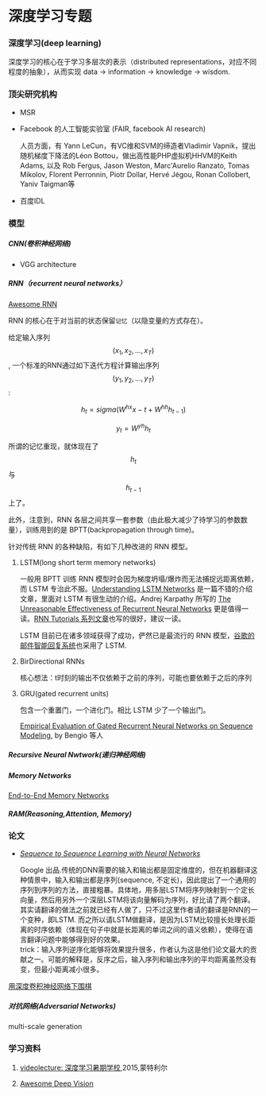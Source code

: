 # 深度学习专题

### 深度学习(deep learning)
深度学习的核心在于学习多层次的表示（distributed representations，对应不同程度的抽象），从而实现 data -> information -> knowledge ->  wisdom.

### 顶尖研究机构
- MSR

- Facebook 的人工智能实验室 (FAIR, facebook AI research)

    人员方面，有 Yann LeCun，有VC维和SVM的缔造者Vladimir Vapnik，提出随机梯度下降法的Léon Bottou，做出高性能PHP虚拟机HHVM的Keith Adams, 以及 Rob Fergus, Jason Weston, Marc'Aurelio Ranzato,  Tomas Mikolov, Florent Perronnin, Piotr Dollar, Hervé Jégou, Ronan Collobert, Yaniv Taigman等

- 百度IDL

### 模型

##### CNN(卷积神经网络)
- VGG architecture

##### RNN（recurrent neural networks）

[Awesome RNN](http://jiwonkim.org/awesome-rnn/)

RNN 的核心在于对当前的状态保留`记忆`（以隐变量的方式存在）。

给定输入序列 $$(x_1,x_2, ..., x_T)$$, 一个标准的RNN通过如下迭代方程计算输出序列$$(y_1,y_2, ..., y_T)$$:

$$
h_t = sigma(W^{hx}x-t + W^{hh}h_{t-1})
$$

$$
y_t = W^{yh}h_t
$$

所谓的记忆重现，就体现在了$$h_t$$ 与 $$h_{t-1}$$ 上了。

此外，注意到，RNN 各层之间共享一套参数（由此极大减少了待学习的参数数量），训练用到的是 BPTT(backpropagation through time)。

针对传统 RNN 的各种缺陷，有如下几种改进的 RNN 模型。

1. LSTM(long short term memory networks)

    一般用 BPTT 训练 RNN 模型时会因为梯度坍塌/爆炸而无法捕捉远距离依赖，而 LSTM 专治此不服。[Understanding LSTM Networks](http://colah.github.io/posts/2015-08-Understanding-LSTMs/) 是一篇不错的介绍文章，里面对 LSTM 有很生动的介绍。Andrej Karpathy 所写的 [The Unreasonable Effectiveness of Recurrent Neural Networks](http://karpathy.github.io/2015/05/21/rnn-effectiveness/) 更是值得一读。[RNN Tutorials 系列文章](http://www.wildml.com/2015/09/recurrent-neural-networks-tutorial-part-1-introduction-to-rnns/)也写的很好，建议一读。

    LSTM 目前已在诸多领域获得了成功，俨然已是最流行的 RNN 模型，[谷歌的邮件智能回复系统](http://googleresearch.blogspot.co.uk/2015/11/computer-respond-to-this-email.html)也采用了 LSTM.

2. BirDirectional RNNs

    核心想法：t时刻的输出不仅依赖于之前的序列，可能也要依赖于之后的序列

3. GRU(gated recurrent units)

    包含一个重置门，一个进化门。相比 LSTM 少了一个输出门。

    [Empirical Evaluation of Gated Recurrent Neural Networks on Sequence Modeling](http://arxiv.org/pdf/1412.3555v1.pdf), by Bengio 等人




##### Recursive Neural Nwtwork(递归神经网络)



##### Memory Networks

[End-to-End Memory Networks](http://arxiv.org/pdf/1503.08895v4.pdf)

##### RAM(Reasoning,Attention, Memory)

### 论文
- *[Sequence to Sequence Learning with Neural Networks](http://papers.nips.cc/paper/5346-sequence-to-sequence-learning-with-neural-networks.pdf)*

    Google 出品.传统的DNN需要的输入和输出都是固定维度的，但在机器翻译这种情景中，输入和输出都是序列(sequence, 不定长)，因此提出了一个通用的序列到序列的方法，直接粗暴。具体地，用多层LSTM将序列映射到一个定长向量，然后用另外一个深层LSTM将该向量解码为序列，好比请了两个翻译。其实请翻译的做法之前就已经有人做了，只不过这里作者请的翻译是RNN的一个变种，即LSTM. 而之所以请LSTM做翻译，是因为LSTM比较擅长处理长距离的时序依赖（体现在句子中就是长距离的单词之间的语义依赖），使得在语言翻译问题中能够得到好的效果。  
    trick：输入序列逆序化能够将效果提升很多，作者认为这是他们论文最大的贡献之一。可能的解释是，反序之后，输入序列和输出序列的平均距离虽然没有变，但最小距离减小很多。




[用深度卷积神经网络下围棋](http://jmlr.org/proceedings/papers/v37/clark15.pdf)


##### 对抗网络(Adversarial Networks)

multi-scale generation

### 学习资料

1. [videolecture: 深度学习暑期学校](http://videolectures.net/deeplearning2015_bengio_theoretical_motivations/),2015,蒙特利尔

2. [Awesome Deep Vision](https://github.com/kjw0612/awesome-deep-vision)
